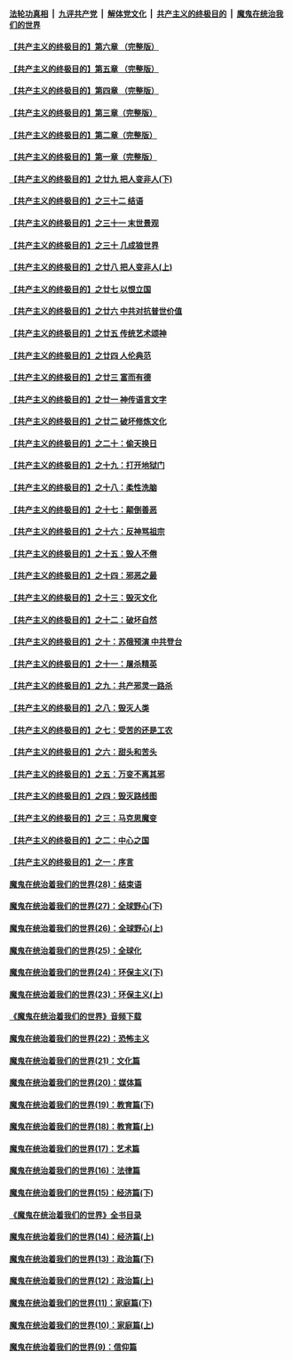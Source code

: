 ####  [法轮功真相](../../../../basic/blob/master/README.md?t=06170002) &nbsp;|&nbsp; [九评共产党](../../../../9ping.md/blob/master/README.md?t=06170002) &nbsp;|&nbsp; [解体党文化](../../../../jtdwh.md/blob/master/README.md?t=06170002)  &nbsp;|&nbsp; [共产主义的终极目的](../../../../gczydzjmd.md/blob/master/README.md?t=06170002) &nbsp;|&nbsp; [魔鬼在统治我们的世界](../../../../mgztzwmdsj.md/blob/master/README.md?t=06170002) 

#### [【共产主义的终极目的】第六章 （完整版）](../pages/nsc422/n11428913.md?t=06170002) 

#### [【共产主义的终极目的】第五章 （完整版）](../pages/nsc422/n11428912.md?t=06170002) 

#### [【共产主义的终极目的】第四章 （完整版）](../pages/nsc422/n11428907.md?t=06170002) 

#### [【共产主义的终极目的】第三章（完整版）](../pages/nsc422/n11428848.md?t=06170002) 

#### [【共产主义的终极目的】第二章（完整版）](../pages/nsc422/n11428831.md?t=06170002) 

#### [【共产主义的终极目的】第一章（完整版）](../pages/nsc422/n11417651.md?t=06170002) 

#### [【共产主义的终极目的】之廿九 把人变非人(下)](../pages/nsc422/n11344140.md?t=06170002) 

#### [【共产主义的终极目的】之三十二 结语](../pages/nsc422/n11360535.md?t=06170002) 

#### [【共产主义的终极目的】之三十一 末世景观](../pages/nsc422/n11351129.md?t=06170002) 

#### [【共产主义的终极目的】之三十 几成狼世界](../pages/nsc422/n11348280.md?t=06170002) 

#### [【共产主义的终极目的】之廿八 把人变非人(上)](../pages/nsc422/n11340492.md?t=06170002) 

#### [【共产主义的终极目的】之廿七 以恨立国](../pages/nsc422/n11336944.md?t=06170002) 

#### [【共产主义的终极目的】之廿六 中共对抗普世价值](../pages/nsc422/n11324785.md?t=06170002) 

#### [【共产主义的终极目的】之廿五 传统艺术颂神](../pages/nsc422/n11296396.md?t=06170002) 

#### [【共产主义的终极目的】之廿四 人伦典范](../pages/nsc422/n11296397.md?t=06170002) 

#### [【共产主义的终极目的】之廿三 富而有德](../pages/nsc422/n11283598.md?t=06170002) 

#### [【共产主义的终极目的】之廿一 神传语言文字](../pages/nsc422/n11263265.md?t=06170002) 

#### [【共产主义的终极目的】之廿二 破坏修炼文化](../pages/nsc422/n11245728.md?t=06170002) 

#### [【共产主义的终极目的】之二十：偷天换日](../pages/nsc422/n11238846.md?t=06170002) 

#### [【共产主义的终极目的】之十九：打开地狱门](../pages/nsc422/n11206376.md?t=06170002) 

#### [【共产主义的终极目的】之十八：柔性洗脑](../pages/nsc422/n11199994.md?t=06170002) 

#### [【共产主义的终极目的】之十七：颠倒善恶](../pages/nsc422/n11179782.md?t=06170002) 

#### [【共产主义的终极目的】之十六：反神骂祖宗](../pages/nsc422/n11166798.md?t=06170002) 

#### [【共产主义的终极目的】之十五：毁人不倦](../pages/nsc422/n11166792.md?t=06170002) 

#### [【共产主义的终极目的】之十四：邪恶之最](../pages/nsc422/n11150249.md?t=06170002) 

#### [【共产主义的终极目的】之十三：毁灭文化](../pages/nsc422/n11135227.md?t=06170002) 

#### [【共产主义的终极目的】之十二：破坏自然](../pages/nsc422/n11135214.md?t=06170002) 

#### [【共产主义的终极目的】之十：苏俄预演 中共登台](../pages/nsc422/n11118424.md?t=06170002) 

#### [【共产主义的终极目的】之十一：屠杀精英](../pages/nsc422/n11118442.md?t=06170002) 

#### [【共产主义的终极目的】之九：共产邪灵一路杀](../pages/nsc422/n11114139.md?t=06170002) 

#### [【共产主义的终极目的】之八：毁灭人类](../pages/nsc422/n11108503.md?t=06170002) 

#### [【共产主义的终极目的】之七：受苦的还是工农](../pages/nsc422/n11101809.md?t=06170002) 

#### [【共产主义的终极目的】之六：甜头和苦头](../pages/nsc422/n11096971.md?t=06170002) 

#### [【共产主义的终极目的】之五：万变不离其邪](../pages/nsc422/n11091285.md?t=06170002) 

#### [【共产主义的终极目的】之四：毁灭路线图](../pages/nsc422/n11086284.md?t=06170002) 

#### [【共产主义的终极目的】之三：马克思魔变](../pages/nsc422/n11061941.md?t=06170002) 

#### [【共产主义的终极目的】之二：中心之国](../pages/nsc422/n11047728.md?t=06170002) 

#### [【共产主义的终极目的】之一：序言](../pages/nsc422/n11086077.md?t=06170002) 

#### [魔鬼在统治着我们的世界(28)：结束语](../pages/nsc422/n10936246.md?t=06170002) 

#### [魔鬼在统治着我们的世界(27)：全球野心(下)](../pages/nsc422/n10928319.md?t=06170002) 

#### [魔鬼在统治着我们的世界(26)：全球野心(上)](../pages/nsc422/n10900318.md?t=06170002) 

#### [魔鬼在统治着我们的世界(25)：全球化](../pages/nsc422/n10788205.md?t=06170002) 

#### [魔鬼在统治着我们的世界(24)：环保主义(下)](../pages/nsc422/n10695307.md?t=06170002) 

#### [魔鬼在统治着我们的世界(23)：环保主义(上)](../pages/nsc422/n10688613.md?t=06170002) 

#### [《魔鬼在统治着我们的世界》音频下载](../pages/nsc422/n10635553.md?t=06170002) 

#### [魔鬼在统治着我们的世界(22)：恐怖主义](../pages/nsc422/n10614727.md?t=06170002) 

#### [魔鬼在统治着我们的世界(21)：文化篇](../pages/nsc422/n10597706.md?t=06170002) 

#### [魔鬼在统治着我们的世界(20)：媒体篇](../pages/nsc422/n10586579.md?t=06170002) 

#### [魔鬼在统治着我们的世界(19)：教育篇(下)](../pages/nsc422/n10564808.md?t=06170002) 

#### [魔鬼在统治着我们的世界(18)：教育篇(上)](../pages/nsc422/n10526970.md?t=06170002) 

#### [魔鬼在统治着我们的世界(17)：艺术篇](../pages/nsc422/n10499093.md?t=06170002) 

#### [魔鬼在统治着我们的世界(16)：法律篇](../pages/nsc422/n10485969.md?t=06170002) 

#### [魔鬼在统治着我们的世界(15)：经济篇(下)](../pages/nsc422/n10469975.md?t=06170002) 

#### [《魔鬼在统治着我们的世界》全书目录](../pages/nsc422/n10464261.md?t=06170002) 

#### [魔鬼在统治着我们的世界(14)：经济篇(上)](../pages/nsc422/n10457370.md?t=06170002) 

#### [魔鬼在统治着我们的世界(13)：政治篇(下)](../pages/nsc422/n10448270.md?t=06170002) 

#### [魔鬼在统治着我们的世界(12)：政治篇(上)](../pages/nsc422/n10444576.md?t=06170002) 

#### [魔鬼在统治着我们的世界(11)：家庭篇(下)](../pages/nsc422/n10440961.md?t=06170002) 

#### [魔鬼在统治着我们的世界(10)：家庭篇(上)](../pages/nsc422/n10435448.md?t=06170002) 

#### [魔鬼在统治着我们的世界(9)：信仰篇](../pages/nsc422/n10432159.md?t=06170002) 

